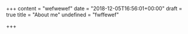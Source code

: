 +++
content = "wefwewef"
date = "2018-12-05T16:56:01+00:00"
draft = true
title = "About me"
undefined = "fwffewef"

+++
